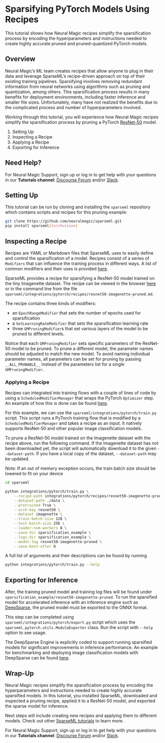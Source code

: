 <!--
Copyright (c) 2021 - present / Neuralmagic, Inc. All Rights Reserved.

Licensed under the Apache License, Version 2.0 (the "License");
you may not use this file except in compliance with the License.
You may obtain a copy of the License at

   http://www.apache.org/licenses/LICENSE-2.0

Unless required by applicable law or agreed to in writing,
software distributed under the License is distributed on an "AS IS" BASIS,
WITHOUT WARRANTIES OR CONDITIONS OF ANY KIND, either express or implied.
See the License for the specific language governing permissions and
limitations under the License.
-->

# Sparsifying PyTorch Models Using Recipes

This tutorial shows how Neural Magic recipes simplify the sparsification process by encoding the hyperparameters and instructions needed to create highly accurate pruned and pruned-quantized PyTorch models.

## Overview

Neural Magic’s ML team creates recipes that allow anyone to plug in their data and leverage SparseML’s recipe-driven approach on top of their existing training pipelines.
Sparsifying involves removing redundant information from neural networks using algorithms such as pruning and quantization, among others.
This sparsification process results in many benefits for deployment environments, including faster inference and smaller file sizes.
Unfortunately, many have not realized the benefits due to the complicated process and number of hyperparameters involved.

Working through this tutorial, you will experience how Neural Magic recipes simplify the sparsification process by pruning a PyTorch [ResNet-50](https://arxiv.org/abs/1512.03385) model.

1. Setting Up
2. Inspecting a Recipe
3. Applying a Recipe
3. Exporting for Inference

## Need Help?

For Neural Magic Support, sign up or log in to get help with your questions in our **Tutorials channel**: [Discourse Forum](https://discuss.neuralmagic.com/) and/or [Slack](https://join.slack.com/t/discuss-neuralmagic/shared_invite/zt-q1a1cnvo-YBoICSIw3L1dmQpjBeDurQ). 

## Setting Up

This tutorial can be run by cloning and installing the `sparseml` repository which contains scripts and recipes for
this pruning example:

```bash
git clone https://github.com/neuralmagic/sparseml.git
pip install sparseml[torchvision]
```

## Inspecting a Recipe

Recipes are YAML or Markdown files that SparseML uses to easily define and control the sparsification of a model.
Recipes consist of a series of `Modifiers` that can influence the training process in different ways. A list of
common modifiers and their uses is provided
[here](../../../docs/source/recipes.md#modifiers-intro).

SparseML provides a recipe for sparsifying a ResNet-50 model trained on the tiny Imagenette dataset. The recipe can
be viewed in the browser
[here](../recipes/resnet50-imagenette-pruned.md)
or in the command line from the file `sparseml/integrations/pytorch/recipes/resnet50-imagenette-pruned.md`.

The recipe contains three kinds of modifiers:

- an `EpochRangeModifier` that sets the number of epochs used for sparsification
- a `SetLearningRateModifier` that sets the sparsification learning rate
- three `GMPruningModifier`s that set various layers of the model to be pruned to different levels.

Notice that each `GMPruningModifier` sets specific parameters of the ResNet-50 model to be pruned. To
prune a different model, the parameter names should be adjusted to match the new model.  To avoid naming
individual parameter names, all parameters can be set for pruning by passing `__ALL_PRUNABLE__` instead
of the parameters list for a single `GMPruningModifier`.

### Applying a Recipe

Recipes can integrated into training flows with a couple of lines of code by using a `ScheduledModifierManager`
that wraps the PyTorch `Optimizer` step.  An example of how this is done can be found
[here](../../../docs/source/code.md#pytorch-sparsification).

For this example, we can use the `sparseml/integrations/pytorch/train.py` script.  This script runs a
PyTorch training flow that is modified by a `ScheduledModifierManager` and takes a recipe as an input.
It natively supports ResNet-50 and other popular image classification models.

To prune a ResNet-50 model trained on the Imagenette dataset with the recipe above, run the following command.
If the Imagenette dataset has not been downloaded yet, the script will automatically download it to the given
`--dataset-path`. If you have a local copy of the dataset, `--dataset-path` may be updated.

*Note:* If an out of memory exception occurs, the train batch size should be lowered to fit on your device

```bash
cd sparseml

python integrations/pytorch/train.py \
    --recipe-path integrations/pytorch/recipes/resnet50-imagenette-pruned.md \
    --dataset-path ./data \
    --pretrained True \
    --arch-key resnet50 \
    --dataset imagenette \
    --train-batch-size 128 \
    --test-batch-size 256 \
    --loader-num-workers 8 \
    --save-dir sparsification_example \
    --logs-dir sparsification_example \
    --model-tag resnet50-imagenette-pruned \
    --save-best-after 8
```

A full list of arguments and their descriptions can be found by running 

```bash
python integrations/pytorch/train.py --help
```


## Exporting for Inference

After, the training pruned model and training log files will be found under 
`sparsification_example/resnet50-imagenette-pruned`. To run the sparsified model for accelerated inference with
an inference engine such as [DeepSparse](https://github.com/neuralmagic/deepsparse), the pruned model must be
exported to the ONNX format.

This step can be completed using `sparseml/integrations/pytorch/export.py` script which uses the
`sparseml.pytorch.utils.ModuleExporter` class. Run the script with `--help` option to see usage.

The DeepSparse Engine is explicitly coded to support running sparsified models for significant improvements in
inference performance. An example for benchmarking and deploying image classification models with DeepSparse can
be found [here](https://github.com/neuralmagic/deepsparse/tree/main/examples/classification).

## Wrap-Up

Neural Magic recipes simplify the sparsification process by encoding the hyperparameters and instructions needed to create highly accurate sparsified models.
In this tutorial, you installed SparseML, downloaded and inspected a pruning recipe, applied it to a ResNet-50 model,
and exported the sparse model for inference.

Next steps will include creating new recipes and applying them to different models. Check out other
[SparseML tutorials](https://github.com/neuralmagic/sparseml/tree/main/integrations) to learn more.

For Neural Magic Support, sign up or log in to get help with your questions in our **Tutorials channel**: [Discourse Forum](https://discuss.neuralmagic.com/) and/or [Slack](https://join.slack.com/t/discuss-neuralmagic/shared_invite/zt-q1a1cnvo-YBoICSIw3L1dmQpjBeDurQ). 
